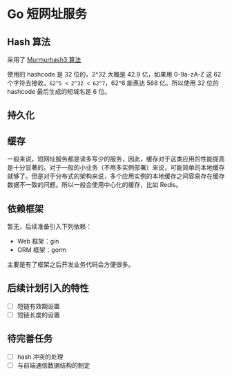 # Go 短网址服务

## Hash 算法

采用了 [Murmurhash3 算法](https://github.com/spaolacci/murmur3)

使用的 hashcode 是 32 位的，2^32 大概是 42.9 亿，如果用 0-9a-zA-Z 这 62 个字符去接收，`62^5 < 2^32 < 62^7`，62^6 能表达 568
亿。所以使用 32 位的 hashcode 最后生成的短域名是 6 位。

## 持久化

## 缓存

一般来说，短网址服务都是读多写少的服务，因此，缓存对于这类应用的性能提高是十分显著的。对于一般的小业务（不用多实例部署）来说，可能简单的本地缓存就够了。但是对于分布式的架构来说，多个应用实例的本地缓存之间容易存在缓存数据不一致的问题。所以一般会使用中心化的缓存，比如 Redis。

## 依赖框架

暂无，后续准备引入下列依赖：

- Web 框架：gin
- ORM 框架：gorm

主要是有了框架之后开发业务代码会方便很多。

## 后续计划引入的特性

- [ ] 短链有效期设置
- [ ] 短链长度的设置

## 待完善任务

- [ ] hash 冲突的处理
- [ ] 与前端通信数据结构的制定
